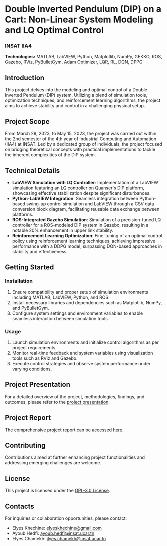 # Double Inverted Pendulum (DIP) on a Cart: Non-Linear System Modeling and LQ Optimal Control

### INSAT IIA4

**Technologies:** MATLAB, LabVIEW, Python, Matplotlib, NumPy, GEKKO, ROS, Gazebo, RViz, PyBulletGym, Adam Optimizer, LQR, RL, DQN, DPPG

## Introduction

This project delves into the modeling and optimal control of a Double Inverted Pendulum (DIP) system. Utilizing a blend of simulation tools, optimization techniques, and reinforcement learning algorithms, the project aims to achieve stability and control in a challenging physical setup.

## Project Scope

From March 29, 2023, to May 15, 2023, the project was carried out within the 2nd semester of the 4th year of Industrial Computing and Automation (IIA4) at INSAT. Led by a dedicated group of individuals, the project focused on bridging theoretical concepts with practical implementations to tackle the inherent complexities of the DIP system.

## Technical Details

- **LabVIEW Simulation with LQ Controller**: Implementation of a LabVIEW simulation featuring an LQ controller on Quanser's DIP platform, showcasing effective stabilization despite significant disturbances.
- **Python-LabVIEW Integration**: Seamless integration between Python-based swing-up control simulation and LabVIEW through a CSV data conversion block diagram, facilitating reusable data exchange between platforms.
- **ROS-Integrated Gazebo Simulation**: Simulation of a precision-tuned LQ controller for a ROS-modeled DIP system in Gazebo, resulting in a notable 20% enhancement in upper link stability.
- **Reinforcement Learning Optimization**: Fine-tuning of an optimal control policy using reinforcement learning techniques, achieving impressive performance with a DDPG model, surpassing DQN-based approaches in stability and effectiveness.

## Getting Started

### Installation

1. Ensure compatibility and proper setup of simulation environments including MATLAB, LabVIEW, Python, and ROS.
2. Install necessary libraries and dependencies such as Matplotlib, NumPy, and PyBulletGym.
3. Configure system settings and environment variables to enable seamless interaction between simulation tools.

### Usage

1. Launch simulation environments and initialize control algorithms as per project requirements.
2. Monitor real-time feedback and system variables using visualization tools such as RViz and Gazebo.
3. Execute control strategies and observe system performance under varying conditions.

## Project Presentation

For a detailed overview of the project, methodologies, findings, and outcomes, please refer to the [project presentation](https://www.canva.com/design/DAF2yUke4ZU/vqSSfAI3ZlYJbCBc3cXqUg/view?utm_content=DAF2yUke4ZU&utm_campaign=designshare&utm_medium=link&utm_source=editor).

## Project Report

The comprehensive project report can be accessed [here](https://drive.google.com/file/d/1w33w4BIzCtqiKLJw8Gi2Z8RnjdAZYpw6/view?usp=sharing).

## Contributing

Contributions aimed at further enhancing project functionalities and addressing emerging challenges are welcome.

## License

This project is licensed under the [GPL-3.0 License](LICENSE).

## Contacts

For inquiries or collaboration opportunities, please contact:

- Elyes Khechine: elyeskhechine@gmail.com
- Ayoub Hedfi: ayoub.hedfi@insat.ucar.tn
- Elyes Chamekh: ilyes.chamekh@insat.ucar.tn
